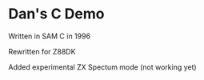 # Dan's C Demo

Written in SAM C in 1996

Rewritten for Z88DK

Added experimental ZX Spectum mode (not working yet)
